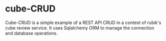 # cube-CRUD
Cube-CRUD is a simple example of a REST API CRUD in a context of rubik's cube review service. It uses Sqlalchemy ORM to manage the connection and database operations.
